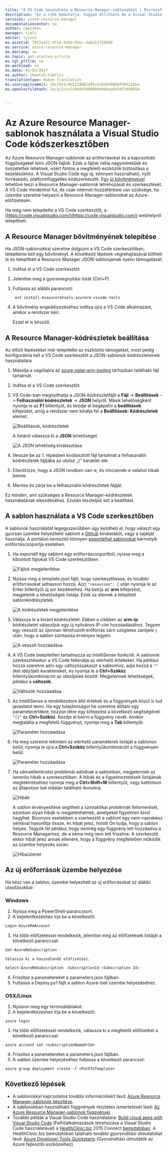 ```yaml
---
title: "A VS Code használata a Resource Manager-sablonokkal | Microsoft Docs"
description: "Ez a cikk bemutatja, hogyan állítható be a Visual Studio Code az Azure Resource Manager-sablonok létrehozására."
services: azure-resource-manager
documentationcenter: na
author: cmatskas
manager: timlt
editor: tysonn
ms.assetid: 78f2aa22-df1d-41bd-92ec-dabd1175db88
ms.service: azure-resource-manager
ms.devlang: na
ms.topic: get-started-article
ms.tgt_pltfrm: na
ms.workload: na
ms.date: 01/03/2017
ms.author: chmatsk;tomfitz
translationtype: Human Translation
ms.sourcegitcommit: 10c7051c9b1218081d95cb10403006bfd95126ba
ms.openlocfilehash: 2ac1c2cce7a9e045990894b0bbaa045df3d48954


---
```

# <a name="working-with-azure-resource-manager-templates-in-visual-studio-code"></a>Az Azure Resource Manager-sablonok használata a Visual Studio Code kódszerkesztőben
Az Azure Resource Manager-sablonok az erőforrásokat és a kapcsolódó függőségeket leíró JSON-fájlok. Ezek a fájlok néha nagyméretűek és összetettek lehetnek, ezért fontos a megfelelő eszközök biztosítása a kezelésükhöz. A Visual Studio Code egy új, könnyen használható, nyílt forráskódú, platformfüggetlen kódszerkesztő. Egy [új bővítményével](https://marketplace.visualstudio.com/items?itemName=msazurermtools.azurerm-vscode-tools) lehetővé teszi a Resource Manager-sablonok létrehozását és szerkesztését. A VS Code mindenhol fut, és csak internet-hozzáférésre van szüksége, ha üzembe szeretné helyezni a Resource Manager-sablonokat az Azure-előfizetésén.

Ha még nem telepítette a VS Code szerkesztőt, a [https://code.visualstudio.com/](https://code.visualstudio.com/) webhelyről telepítheti.

## <a name="install-the-resource-manager-extension"></a>A Resource Manager bővítményének telepítése
Ha JSON-sablonokkal szeretne dolgozni a VS Code szerkesztőben, telepítenie kell egy bővítményt. A következő lépések végrehajtásával töltheti le és telepítheti a Resource Manager JSON-sablonjainak nyelvi támogatását:

1. Indítsa el a VS Code szerkesztőt. 
2. Jelenítse meg a gyorsmegnyitási listát (Ctrl+P). 
3. Futtassa az alábbi parancsot: 
   
        ext install msazurermtools.azurerm-vscode-tools
4. A bővítmény engedélyezéséhez indítsa újra a VS Code alkalmazást, amikor a rendszer kéri. 
   
   Ezzel el is készült.

## <a name="set-up-resource-manager-snippets"></a>A Resource Manager-kódrészletek beállítása
Az előző lépésekkel már telepítette az eszközös támogatást, most pedig konfigurálnia kell a VS Code szerkesztőt a JSON-sablonok kódrészleteinek használatára.

1. Másolja a vágólapra az [azure-xplat-arm-tooling](https://raw.githubusercontent.com/Azure/azure-xplat-arm-tooling/master/VSCode/armsnippets.json) tárházban található fájl tartalmát.
2. Indítsa el a VS Code szerkesztőt. 
3. VS Code-ban megnyithatja a JSON-kódrészletfájlt a **Fájl** -> **Beállítások** -> **Felhasználói kódrészletek** -> **JSON** helyről. Másik lehetőségként nyomja le az **F1** billentyűt, és kezdje el begépelni a **beállítások** kifejezést, amíg a rendszer nem kínálja fel a **Beállítások: Kódrészletek** elemet.
   
    ![Beállítások, kódrészletek](./media/resource-manager-vs-code/preferences-snippets.png)
   
    A listáról válassza ki a **JSON** lehetőséget.
   
    ![A JSON lehetőség kiválasztása](./media/resource-manager-vs-code/select-json.png)
4. Illessze be az 1. lépésben kiválasztott fájl tartalmát a felhasználói kódrészletek fájljába az utolsó „}” karakter elé. 
5. Ellenőrizze, hogy a JSON rendben van-e, és nincsenek-e valahol hibák benne. 
6. Mentse és zárja be a felhasználói kódrészletek fájlját.

Ez minden, ami szükséges a Resource Manager-kódrészletek használatának elkezdéséhez. Ezután teszteljük ezt a beállítást.

## <a name="work-with-template-in-vs-code"></a>A sablon használata a VS Code szerkesztőben
A sablonok használatát legegyszerűbben úgy kezdheti el, hogy választ egy gyorsan üzembe helyezhető sablont a [Github](https://github.com/Azure/azure-quickstart-templates) kínálatából, vagy a sajátját használja. A portálon keresztül könnyen [exportálhat sablonokat](resource-manager-export-template.md) bármelyik erőforráscsoportja esetében. 

1. Ha exportált egy sablont egy erőforráscsoportból, nyissa meg a kibontott fájlokat VS Code szerkesztőben.
   
    ![Fájlok megjelenítése](./media/resource-manager-vs-code/show-files.png)
2. Nyissa meg a template.json fájlt, hogy szerkeszthesse, és további erőforrásokat adhasson hozzá. A(z) `"resources": [` után nyomja le az Enter billentyűt új sor kezdéséhez. Ha beírja az **arm** kifejezést, megjelenik a lehetőségek listája. Ezek az elemek a telepített sablonkódrészletek. 
   
    ![A kódrészletek megjelenítése](./media/resource-manager-vs-code/type-snippets.png)
3. Válassza ki a kívánt kódrészletet. Ebben a cikkben az **arm-ip** kódrészletet választjuk egy új nyilvános IP-cím hozzáadásához. Tegyen egy vesszőt az újonnan létrehozott erőforrás záró szögletes zárójele `}` után, hogy a sablon szintaxisa érvényes legyen.
   
     ![A vessző hozzáadása](./media/resource-manager-vs-code/add-comma.png)
4. A VS Code beépítetten tartalmazza az IntelliSense funkciót. A sablonok szerkesztésekor a VS Code felkínálja az elérhető értékeket. Ha például hozzá szeretne adni egy változószakaszt a sablonhoz, adja hozzá a `""` (két idézőjel) karaktereket, és nyomja le a **Ctrl+Szóköz** billentyűkombinációt az idézőjelek között. Megjelennek lehetőségek, például a **változók**.
   
    ![Változók hozzáadása](./media/resource-manager-vs-code/add-variables.png)
5. Az IntelliSense a rendelkezésre álló értékek és a függvények közül is tud javaslatot tenni. Ha egy tulajdonságot be szeretne állítani egy paraméterértékre, hozzon létre egy kifejezést a következő segítségével: `"[]"` és **Ctrl+Szóköz**. Kezdje el beírni a függvény nevét. Amikor megtalálta a megfelelő függvényt, nyomja meg a **Tab** billentyűt.
   
    ![Paraméter hozzáadása](./media/resource-manager-vs-code/select-parameters.png)
6. Ha meg szeretné tekinteni az elérhető paraméterek listáját a sablonon belül, nyomja le újra a **Ctrl+Szóköz** billentyűkombinációt a függvényen belül.
   
    ![Paraméter hozzáadása](./media/resource-manager-vs-code/select-avail-parameters.png)
7. Ha sémaellenőrzési problémái adódnak a sablonban, megjelennek az ismerős hibák a szerkesztőben. A hibák és a figyelmeztetések listájának megtekintéséhez nyomja meg a **Ctrl+Shift+M** billentyűt, vagy kattintson az állapotsor bal oldalán található ikonokra.
   
    ![Hibák](./media/resource-manager-vs-code/errors.png)
   
    A sablon érvényesítése segítheti a szintaktikai problémák felismerését, azonban olyan hibák is megjelenhetnek, amelyeket figyelmen kívül hagyhat. Bizonyos esetekben a szerkesztő a sablont egy nem naprakész sémával hasonlítja össze, és hibát jelez, holott Ön tudja, hogy a sablon helyes. Tegyük fel például, hogy nemrég egy függvény lett hozzáadva a Resource Managerhez, de a séma még nem lett frissítve. A szerkesztő ekkor hibát jelez annak ellenére, hogy a függvény megfelelően működik az üzembe helyezés során.
   
    ![Hibaüzenet](./media/resource-manager-vs-code/unrecognized-function.png)

## <a name="deploy-your-new-resources"></a>Az új erőforrások üzembe helyezése
Ha kész van a sablon, üzembe helyezheti az új erőforrásokat az alábbi utasításokkal: 

### <a name="windows"></a>Windows
1. Nyissa meg a PowerShell-parancssort. 
2. A bejelentkezéshez írja be a következőt: 
   
  ```powershell
  Login-AzureRmAccount
  ```

3. Ha több előfizetéssel rendelkezik, jelenítse meg az előfizetések listáját a következő paranccsal:

  ```powershell 
  Get-AzureRmSubscription
  ```
   
    Válassza ki a használandó előfizetést.

  ```powershell
  Select-AzureRmSubscription -SubscriptionId <Subscription Id>
  ```

4. Frissítse a paramétereket a parameters.json fájlban.
5. Futtassa a Deploy.ps1 fájlt a sablon Azure-beli üzembe helyezéséhez.

### <a name="osxlinux"></a>OSX/Linux
1. Nyisson meg egy terminálablakot. 
2. A bejelentkezéshez írja be a következőt:

  ```azurecli
  azure login
  ```

3. Ha több előfizetéssel rendelkezik, válassza ki a megfelelő előfizetést a következő paranccsal:

  ```azurecli
  azure account set <subscriptionNameOrId> 
  ```

4. Frissítse a paramétereket a parameters.json fájlban.
5. A sablon üzembe helyezéséhez futtassa a következő parancsot:

  ```azurecli 
  azure group deployment create -f <PathToTemplate>
  ``` 

## <a name="next-steps"></a>Következő lépések
* A sablonokkal kapcsolatos további információkért lásd: [Azure Resource Manager-sablonok készítése](resource-group-authoring-templates.md).
* A sablonokban használható függvények részletes ismertetését lásd: [Az Azure Resource Manager-sablonok függvényei](resource-group-template-functions.md).
* További példák a Visual Studio Code használatára: [Build cloud apps with Visual Studio Code](https://github.com/Microsoft/HealthClinic.biz/wiki/Build-cloud-apps-with-Visual-Studio-Code) (Felhőalkalmazások létrehozása a Visual Studio Code használatával) a [HealthClinic.biz](https://github.com/Microsoft/HealthClinic.biz) 2015 Connect [bemutatóban](https://blogs.msdn.microsoft.com/visualstudio/2015/12/08/connectdemos-2015-healthclinic-biz/). A HealthClinic.biz bemutatóban található további gyorsindítási útmutatókat lásd: [Azure Developer Tools Quickstarts](https://github.com/Microsoft/HealthClinic.biz/wiki/Azure-Developer-Tools-Quickstarts) (Gyorsindítási útmutatók az Azure fejlesztői eszközeihez).




<!--HONumber=Jan17_HO1-->


